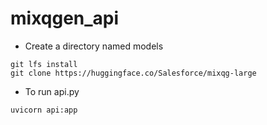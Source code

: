 # mixqgen_api
- Create a directory named models
```
git lfs install
git clone https://huggingface.co/Salesforce/mixqg-large
```
- To run  api.py
```
uvicorn api:app
```

